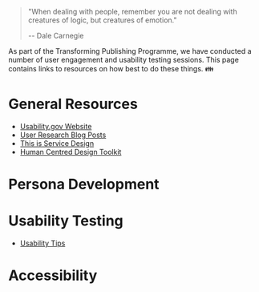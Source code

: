 >"When dealing with people, remember you are not dealing with creatures of logic, but creatures of emotion."
>
>-- Dale Carnegie

As part of the Transforming Publishing Programme, we have conducted a number of user engagement and usability testing sessions. This page contains links to resources on how best to do these things. :family:

# General Resources
- [Usability.gov Website](https://www.usability.gov/how-to-and-tools/index.html)
- [User Research Blog Posts](https://userresearch.blog.gov.uk/)
- [This is Service Design](https://www.thisisservicedesigndoing.com/)
- [Human Centred Design Toolkit](https://www.ideo.com/post/design-kit)

# Persona Development



# Usability Testing
- [Usability Tips](https://measuringu.com/20-usability-tips/)

# Accessibility 

